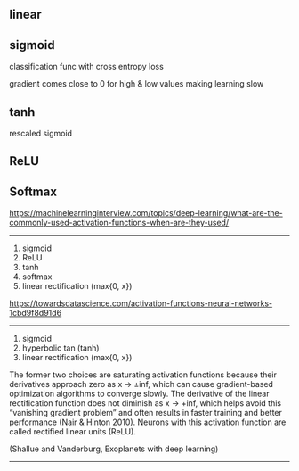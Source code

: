 

## linear

## sigmoid

classification func with cross entropy loss

gradient comes close to 0 for high & low values making learning slow

## tanh

rescaled sigmoid

## ReLU

## Softmax

https://machinelearninginterview.com/topics/deep-learning/what-are-the-commonly-used-activation-functions-when-are-they-used/

---------------

1. sigmoid
2. ReLU
3. tanh
4. softmax
5. linear rectification (max{0, x})

https://towardsdatascience.com/activation-functions-neural-networks-1cbd9f8d91d6

---------------


1. sigmoid
2. hyperbolic tan (tanh)
3. linear rectification (max{0, x})

The former two choices are saturating activation functions because their derivatives approach zero as x → ±inf, which can cause gradient-based optimization algorithms to converge slowly. The derivative of the linear rectification function does not diminish as x → +inf, which helps avoid this “vanishing gradient problem” and often results in faster training and better performance (Nair & Hinton 2010). Neurons with this activation function are called rectified linear units (ReLU).  

(Shallue and Vanderburg, Exoplanets with deep learning)

---------------


